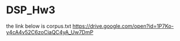 # DSP_Hw3

the link below is corpus.txt
https://drive.google.com/open?id=1P7Ko-y4cA4v52C6zoCiaQC4yA_Uw7DmP
